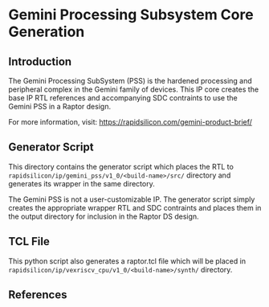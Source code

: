 # Gemini Processing Subsystem Core Generation 
## Introduction

The Gemini Processing SubSystem (PSS) is the hardened processing and peripheral complex in the Gemini family of devices.  This IP core creates the base IP RTL references and accompanying SDC contraints to use the Gemini PSS in a Raptor design.

For more information, visit: https://rapidsilicon.com/gemini-product-brief/

## Generator Script
This directory contains the generator script which places the RTL to `rapidsilicon/ip/gemini_pss/v1_0/<build-name>/src/` directory and generates its wrapper in the same directory.

The Gemini PSS is not a user-customizable IP.  The generator script simply creates the appropriate wrapper RTL and SDC contraints and places them in the output directory for inclusion in the Raptor DS design.

## TCL File

This python script also generates a raptor.tcl file which will be placed in `rapidsilicon/ip/vexriscv_cpu/v1_0/<build-name>/synth/` directory.


## References
